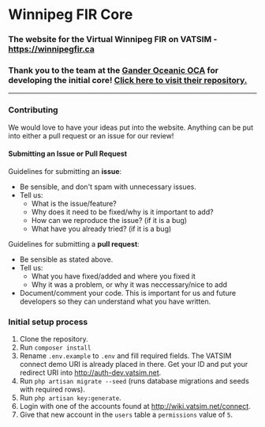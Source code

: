 # Winnipeg FIR Core 
### The website for the Virtual Winnipeg FIR on VATSIM - https://winnipegfir.ca

### Thank you to the team at the [Gander Oceanic OCA](https://github.com/gander-oceanic-fir-vatsim) for developing the initial core! [Click here to visit their repository.](https://github.com/gander-oceanic-fir-vatsim/czqo-core)
---
### Contributing

We would love to have your ideas put into the website. Anything can be put into either a pull request or an issue for our review!

#### Submitting an Issue or Pull Request
Guidelines for submitting an **issue**:

- Be sensible, and don't spam with unnecessary issues.
- Tell us:
  - What is the issue/feature?
  - Why does it need to be fixed/why is it important to add?
  - How can we reproduce the issue? (if it is a bug)
  - What have you already tried? (if it is a bug)

Guidelines for submitting a **pull request**:
- Be sensible as stated above.
- Tell us:
  - What you have fixed/added and where you fixed it
  - Why it was a problem, or why it was neccessary/nice to add
- Document/comment your code. This is important for us and future developers so they can understand what you have written.

### Initial setup process

1. Clone the repository.
1. Run `composer install`
1. Rename `.env.example` to `.env` and fill required fields. The VATSIM connect demo URI is already placed in there. Get your ID and put your redirect URI into http://auth-dev.vatsim.net.
1. Run `php artisan migrate --seed` (runs database migrations and seeds with required rows).
1. Run `php artisan key:generate`.
1. Login with one of the accounts found at http://wiki.vatsim.net/connect.
1. Give that new account in the `users` table a `permissions` value of `5`.


